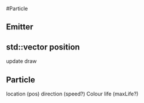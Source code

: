 #Particle

Emitter
----------
std::vector<particles>
position
---------
update
draw




Particle
--------------
location (pos)
direction
(speed?)
Colour
life (maxLife?)
